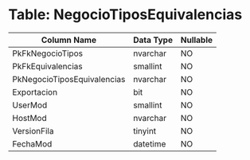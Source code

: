 # Table: NegocioTiposEquivalencias

| Column Name | Data Type | Nullable |
|-------------|-----------|----------|
| PkFkNegocioTipos | nvarchar | NO |
| PkFkEquivalencias | smallint | NO |
| PkNegocioTiposEquivalencias | nvarchar | NO |
| Exportacion | bit | NO |
| UserMod | smallint | NO |
| HostMod | nvarchar | NO |
| VersionFila | tinyint | NO |
| FechaMod | datetime | NO |
